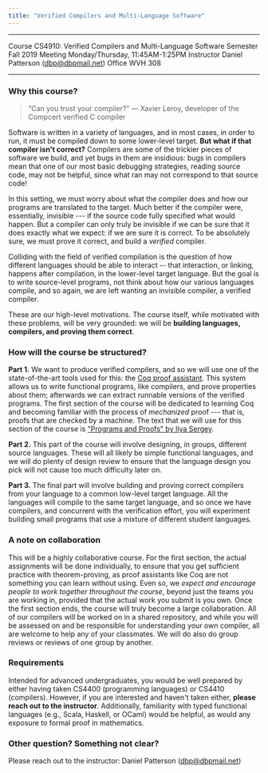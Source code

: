 ```yaml
---
title: "Verified Compilers and Multi-Language Software"
---
```


-------       -------
Course        CS4910: Verified Compilers and Multi-Language Software
Semester      Fall 2019
Meeting       Monday/Thursday, 11:45AM-1:25PM
Instructor    Daniel Patterson ([dbp@dbpmail.net](mailto:dbp@dbpmail.net))
Office        WVH 308
--------      ------


### **Why this course?**

> “Can you trust your compiler?” 
> &mdash; Xavier Leroy, developer of the Compcert verified C compiler

Software is written in a variety of languages, and in most cases, in order to
run, it must be compiled down to some lower-level target. **But what if that
compiler isn't correct?** Compilers are some of the trickier pieces of software
we build, and yet bugs in them are insidious: bugs in compilers mean that
one of our most basic debugging strategies, reading source code, may not be
helpful, since what ran may not correspond to that source code! 

In this setting, we must worry about what the compiler does and how our programs
are translated to the target. Much better if the compiler were, essentially,
invisible --- if the source code fully specified what would happen. But a
compiler can only truly be invisible if we can be sure that it does exactly what
we expect: if we are sure it is correct. To be absolutely sure, we must prove it
correct, and build a _verified_ compiler.

Colliding with the field of verified compilation is the question of how
different languages should be able to interact -- that interaction, or linking,
happens after compilation, in the lower-level target language. But the goal is
to write source-level programs, not think about how our various languages
compile, and so again, we are left wanting an invisible compiler, a verified
compiler.

These are our high-level motivations. The course itself, while motivated with
these problems, will be very grounded: we will be **building languages,
compilers, and proving them correct**.

### **How will the course be structured?**
**Part 1.** We want to produce verified compilers, and so we will use one of the
state-of-the-art tools used for this: the [Coq proof assistant](https://coq.inria.fr/). This system
allows us to write functional programs, like compilers, and prove properties about them;
afterwards we can extract runnable versions of the verified programs. The first
section of the course will be dedicated to learning Coq and becoming familiar
with the process of _mechanized_ proof --- that is, proofs that are checked by a
machine. The text that we will use for this section of the course is ["Programs
and Proofs" by Ilya Sergey](https://ilyasergey.net/pnp).

**Part 2.** This part of the course will involve designing, in groups, different
source languages. These will all likely be simple functional languages, and we
will do plenty of design review to ensure that the language design you pick will
not cause too much difficulty later on.

**Part 3.** The final part will involve building and proving correct compilers
from your language to a common low-level target language. All the languages will
compile to the same target language, and so once we have compilers, and
concurrent with the verification effort, you will experiment building small
programs that use a mixture of different student languages.

### **A note on collaboration**
This will be a highly collaborative course. For the first section, the actual
assignments will be done individually, to ensure that you get sufficient
practice with theorem-proving, as proof assistants like Coq are not something
you can learn without using. Even so, we _expect and encourage people to work
together throughout the course_, beyond just the teams you are working in,
provided that the actual work you submit is you own. Once the first section
ends, the course will truly become a large collaboration. All of our compilers
will be worked on in a shared repository, and while you will be assessed on and
be responsible for understanding your own compiler, all are welcome to help any
of your classmates. We will do also do group reviews or reviews of one group by
another.


### **Requirements**
Intended for advanced undergraduates, you would be well prepared by either
having taken CS4400 (programming languages) or CS4410 (compilers). However, if
you are interested and haven't taken either, **please reach out to the instructor**.
Additionally, familiarity with typed functional languages (e.g., Scala, Haskell,
or OCaml) would be helpful, as would any exposure to formal proof in
mathematics.


### **Other question? Something not clear?**

Please reach out to the instructor: Daniel Patterson ([dbp@dbpmail.net](mailto:dbp@dbpmail.net))

<br/><br/>
